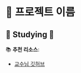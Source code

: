 # 📌 프로젝트 이름  
>
  
  
  ## 📖 Studying 📖  


📚 **추천 리소스**:  
- [교수님 깃허브](https://github.com/ai7dnn)
   
